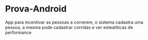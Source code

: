 # Prova-Android
App para incentivar as pessoas a correrem, o sistema cadastra uma pessoa, a mesma pode cadastrar corridas e ver esteatíticas de performance
